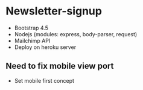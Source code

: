 # Newsletter-signup
* Bootstrap 4.5
* Nodejs (modules: express, body-parser, request)
* Mailchimp API 
* Deploy on heroku server

## Need to fix mobile view port 
* Set mobile first concept
